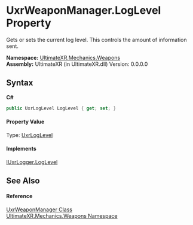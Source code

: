 # UxrWeaponManager.LogLevel Property 
 

Gets or sets the current log level. This controls the amount of information sent.

**Namespace:**&nbsp;<a href="N_UltimateXR_Mechanics_Weapons">UltimateXR.Mechanics.Weapons</a><br />**Assembly:**&nbsp;UltimateXR (in UltimateXR.dll) Version: 0.0.0.0

## Syntax

**C#**<br />
``` C#
public UxrLogLevel LogLevel { get; set; }
```


#### Property Value
Type: <a href="T_UltimateXR_Core_UxrLogLevel">UxrLogLevel</a>

#### Implements
<a href="P_UltimateXR_Core_IUxrLogger_LogLevel">IUxrLogger.LogLevel</a><br />

## See Also


#### Reference
<a href="T_UltimateXR_Mechanics_Weapons_UxrWeaponManager">UxrWeaponManager Class</a><br /><a href="N_UltimateXR_Mechanics_Weapons">UltimateXR.Mechanics.Weapons Namespace</a><br />